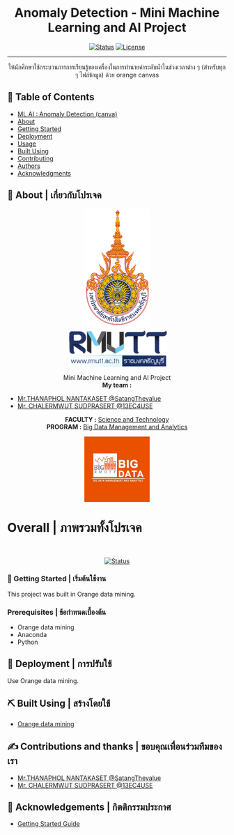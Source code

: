 <h1 align="center"><b>Anomaly Detection</b> - Mini Machine Learning and AI Project</h1>

<div align="center">

[![Status](https://img.shields.io/badge/build-passing-brightgreen)]()
[![License](https://img.shields.io/badge/License-BSD_2--Clause-blue.svg)](https://opensource.org/licenses/BSD-3-Clause)

</div>


---

<p align="center"> 
                ให้นักศึกษาใช้กระบวนการการเรียนรู้ของเครื่องในการทำนายค่าระดับน้ำในช่วงเวลาต่าง ๆ (สำหรับทุก ๆ ไฟล์ข้อมูล) ด้วย orange canvas <br>
</p>

## 📝 Table of Contents
- [ML AI : Anomaly Detection (canva) ](https://www.canva.com/design/DAF-DcPM7hA/I2KM6L2wXG9mzeeXYqyF2A/view?utm_content=DAF-DcPM7hA&utm_campaign=designshare&utm_medium=link&utm_source=editor)
- [About](#about)
- [Getting Started](#getting_started)
- [Deployment](#deployment)
- [Usage](#usage)
- [Built Using](#built_using)
- [Contributing](../CONTRIBUTING.md)
- [Authors](#authors)
- [Acknowledgments](#acknowledgement)

## 🧐 About | เกี่ยวกับโปรเจค <a name = "about"></a>

<div align="center">
<img src="./RMUTT-logo-1.png"  width="150" height="275"><br>
<img src="./RMUTT-logo-2.png"  width="229" height="85">

Mini Machine Learning and AI Project<br>
<b>My team :	</b><br>
</div>

- [Mr.THANAPHOL NANTAKASET @SatangThevalue](https://github.com/SatangThevalue)
- [Mr. CHALERMWUT SUDPRASERT @13EC4USE](https://github.com/13EC4USE)<br>

<div align="center">

<b>FACULTY :</b>	[Science and Technology](https://www.sci.rmutt.ac.th/)<br>
<b>PROGRAM :</b>	[Big Data Management and Analytics](https://www.bigdata.rmutt.ac.th/) <br>

<img src="./bigdata-logo.jpg"  width="150" height="150">
</div>


 <h1> Overall | ภาพรวมทั้งโปรเจค </h1><br>
 <div align="center">
 
[![Status](https://progress-bar.dev/100/?title=progress&width=500&width=300)]()
<br></div>

### 🏁 Getting Started | เริ่มต้นใช้งาน <a name = "getting_started"></a>

This project was built in Orange data mining. 

### Prerequisites | ข้อกำหนดเบื้องต้น

- Orange data mining
- Anaconda
- Python

## 🚀 Deployment | การปรับใช้ <a name = "deployment"></a>

Use Orange data mining.


## ⛏️ Built Using | สร้างโดยใช้ <a name = "built_using"></a>
- [Orange data mining](https://orangedatamining.com/)

## ✍️ Contributions and thanks | ขอบคุณเพื่อนร่วมทีมของเรา <a name = "authors"></a>

- [Mr.THANAPHOL NANTAKASET @SatangThevalue](https://github.com/SatangThevalue)
- [Mr. CHALERMWUT SUDPRASERT @13EC4USE](https://github.com/13EC4USE)<br>

## 🎉 Acknowledgements | กิตติกรรมประกาศ <a name = "acknowledgement"></a>

- [Getting Started Guide](https://orangedatamining.com/docs/)